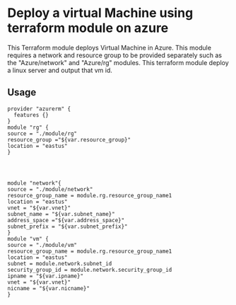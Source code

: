# Deploy a virtual Machine using terraform module on azure
This Terraform module deploys Virtual Machine in Azure. This module requires a network and resource group to be provided separately such as the "Azure/network" and "Azure/rg" modules.
This terraform module deploy a linux server and output that vm id.

## Usage
```
provider "azurerm" {
  features {}
}
module "rg" {
source = "./module/rg"
resource_group ="${var.resource_group}"
location = "eastus"
}




module "network"{
source = "./module/network"
resource_group_name = module.rg.resource_group_name1
location = "eastus"
vnet = "${var.vnet}"
subnet_name = "${var.subnet_name}"
address_space ="${var.address_space}"
subnet_prefix = "${var.subnet_prefix}"
}
module "vm" {
source = "./module/vm"
resource_group_name = module.rg.resource_group_name1
location = "eastus"
subnet = module.network.subnet_id
security_group_id = module.network.security_group_id
ipname = "${var.ipname}"
vnet = "${var.vnet}"
nicname = "${var.nicname}"
}

```

